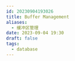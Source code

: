 ```yaml
---
id: 20230904193026
title: Buffer Management
aliases:
  - 缓冲区管理
date: 2023-09-04 19:30
draft: false
tags:
  - database
---
```

